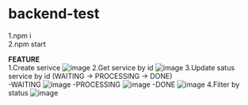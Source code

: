 # backend-test
1.npm i <br/>
2.npm start <br/>

**FEATURE** <br/>
1.Create serivce
![image](https://user-images.githubusercontent.com/83000114/191801159-62bd8cbe-b9bf-4231-a902-7fa42ed6944c.png)
2.Get service by id
![image](https://user-images.githubusercontent.com/83000114/191801647-a5aca74d-9f6e-4d58-badd-2ae4ff96c029.png)
3.Update satus service by id (WAITING -> PROCESSING -> DONE) <br/>
 -WAITING
 ![image](https://user-images.githubusercontent.com/83000114/191803191-a7525b97-2028-48f8-96a4-fb23f9136c81.png)
 -PROCESSING
 ![image](https://user-images.githubusercontent.com/83000114/191803427-96c1a7d6-e145-42db-a71b-243f8cbf0284.png)
 -DONE
 ![image](https://user-images.githubusercontent.com/83000114/191803645-f17ee715-e530-4f9f-ad7b-04ead0c074c9.png)
4.Filter by status
![image](https://user-images.githubusercontent.com/83000114/191803837-b4c15faf-c312-4c6f-9b0e-f4b6a986170b.png)



